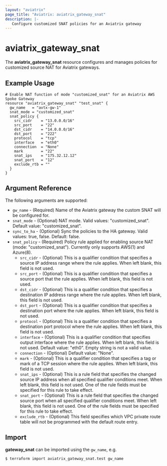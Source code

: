 ```yaml
---
layout: "aviatrix"
page_title: "Aviatrix: aviatrix_gateway_snat"
description: |-
   Configure customized SNAT policies for an Aviatrix gateway
---
```


# aviatrix_gateway_snat

The **aviatrix_gateway_snat** resource configures and manages policies for customized source NAT for Aviatrix gateways.

## Example Usage

```hcl
# Enable NAT function of mode "customized_snat" for an Aviatrix AWS Spoke Gateway
resource "aviatrix_gateway_snat" "test_snat" {
  gw_name   = "avtx-gw-1"
  snat_mode = "customized_snat"
  snat_policy {
    src_cidr    = "13.0.0.0/16"
    src_port    = "22"
    dst_cidr    = "14.0.0.0/16"
    dst_port    = "222"
    protocol    = "tcp"
    interface   = "eth0"
    connection  = "None"
    mark        = "22"
    snat_ips    = "175.32.12.12"
    snat_port   = "12"
    exclude_rtb = ""
  }
}
```

## Argument Reference

The following arguments are supported:

* `gw_name` - (Required) Name of the Aviatrix gateway the custom SNAT will be configured for.
* `snat_mode` - (Optional) NAT mode. Valid values: "customized_snat". Default value: "customized_snat".
* `sync_to_ha` - (Optional) Sync the policies to the HA gateway. Valid values: true, false. Default: false.
* `snat_policy` - (Required) Policy rule applied for enabling source NAT (mode: "customized_snat"). Currently only supports AWS(1) and Azure(8).
  * `src_cidr` - (Optional) This is a qualifier condition that specifies a source IP address range where the rule applies. When left blank, this field is not used.
  * `src_port` - (Optional) This is a qualifier condition that specifies a source port that the rule applies. When left blank, this field is not used.
  * `dst_cidr` - (Optional) This is a qualifier condition that specifies a destination IP address range where the rule applies. When left blank, this field is not used.
  * `dst_port` - (Optional) This is a qualifier condition that specifies a destination port where the rule applies. When left blank, this field is not used.
  * `protocol` - (Optional) This is a qualifier condition that specifies a destination port protocol where the rule applies. When left blank, this field is not used.
  * `interface` - (Optional) This is a qualifier condition that specifies output interface where the rule applies. When left blank, this field is not used. Default value: "eth0". Empty string is not a valid value.
  * `connection` - (Optional) Default value: "None".
  * `mark` - (Optional) This is a qualifier condition that specifies a tag or mark of a TCP session where the rule applies. When left blank, this field is not used.
  * `snat_ips` - (Optional) This is a rule field that specifies the changed source IP address when all specified qualifier conditions meet. When left blank, this field is not used. One of the rule fields must be specified for this rule to take effect.
  * `snat_port` - (Optional) This is a rule field that specifies the changed source port when all specified qualifier conditions meet. When left blank, this field is not used. One of the rule fields must be specified for this rule to take effect.
  * `exclude_rtb` - (Optional) This field specifies which VPC private route table will not be programmed with the default route entry.

## Import

**gateway_snat** can be imported using the `gw_name`, e.g.

```
$ terraform import aviatrix_gateway_snat.test gw_name
```
